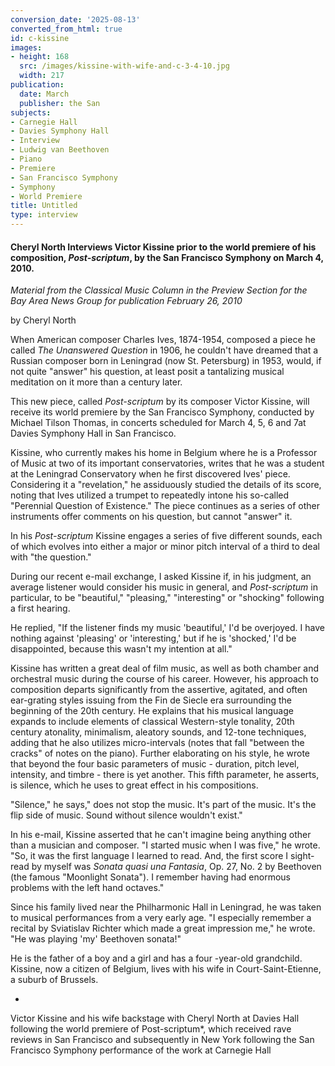 ```yaml
---
conversion_date: '2025-08-13'
converted_from_html: true
id: c-kissine
images:
- height: 168
  src: /images/kissine-with-wife-and-c-3-4-10.jpg
  width: 217
publication:
  date: March
  publisher: the San
subjects:
- Carnegie Hall
- Davies Symphony Hall
- Interview
- Ludwig van Beethoven
- Piano
- Premiere
- San Francisco Symphony
- Symphony
- World Premiere
title: Untitled
type: interview
---
```


#### **Cheryl North Interviews Victor Kissine prior to the world premiere of his composition, *Post-scriptum*, by the San Francisco Symphony on March 4, 2010.**

*Material from the Classical Music Column in the Preview Section for the Bay Area News Group for publication February 26, 2010*

by Cheryl North

When American composer Charles Ives, 1874-1954, composed a piece he called *The Unanswered Question* in 1906, he couldn't have dreamed that a Russian composer born in Leningrad (now St. Petersburg) in 1953, would, if not quite "answer" his question, at least posit a tantalizing musical meditation on it more than a century later.

 This new piece, called *Post-scriptum* by its composer Victor Kissine, will receive its world premiere by the San Francisco Symphony, conducted by Michael Tilson Thomas, in concerts scheduled for March 4, 5, 6 and 7at Davies Symphony Hall in San Francisco.

 Kissine, who currently makes his home in Belgium where he is a Professor of Music at two of its important conservatories, writes that he was a student at the Leningrad Conservatory when he first discovered Ives' piece. Considering it a "revelation," he assiduously studied the details of its score, noting that Ives utilized a trumpet to repeatedly intone his so-called "Perennial Question of Existence." The piece continues as a series of other instruments offer comments on his question, but cannot "answer" it.

 In his *Post-scriptum* Kissine engages a series of five different sounds, each of which evolves into either a major or minor pitch interval of a third to deal with "the question."

 During our recent e-mail exchange, I asked Kissine if, in his judgment, an average listener would consider his music in general, and *Post-scriptum* in particular, to be "beautiful," "pleasing," "interesting" or "shocking" following a first hearing.

 He replied, "If the listener finds my music 'beautiful,' I'd be overjoyed. I have nothing against 'pleasing' or 'interesting,' but if he is 'shocked,' I'd be disappointed, because this wasn't my intention at all."

 Kissine has written a great deal of film music, as well as both chamber and orchestral music during the course of his career. However, his approach to composition departs significantly from the assertive, agitated, and often ear-grating styles issuing from the Fin de Siecle era surrounding the beginning of the 20th century. He explains that his musical language expands to include elements of classical Western-style tonality, 20th century atonality, minimalism, aleatory sounds, and 12-tone techniques, adding that he also utilizes micro-intervals (notes that fall "between the cracks" of notes on the piano). Further elaborating on his style, he wrote that beyond the four basic parameters of music - duration, pitch level, intensity, and timbre - there is yet another. This fifth parameter, he asserts, is silence, which he uses to great effect in his compositions.

 "Silence," he says," does not stop the music. It's part of the music. It's the flip side of music. Sound without silence wouldn't exist."

 In his e-mail, Kissine asserted that he can't imagine being anything other than a musician and composer. "I started music when I was five," he wrote. "So, it was the first language I learned to read. And, the first score I sight-read by myself was *Sonata quasi una Fantasia*, Op. 27, No. 2 by Beethoven (the famous "Moonlight Sonata"). I remember having had enormous problems with the left hand octaves."

 Since his family lived near the Philharmonic Hall in Leningrad, he was taken to musical performances from a very early age. "I especially remember a recital by Sviatislav Richter which made a great impression me," he wrote. "He was playing 'my' Beethoven sonata!"

 He is the father of a boy and a girl and has a four -year-old grandchild. Kissine, now a citizen of Belgium, lives with his wife in Court-Saint-Etienne, a suburb of Brussels.

*

Victor Kissine and his wife backstage with Cheryl North at Davies Hall following the
world premiere of Post-scriptum*,
 which received rave reviews in San Francisco
and subsequently in New York following the San Francisco Symphony performance
 of the work at Carnegie Hall

